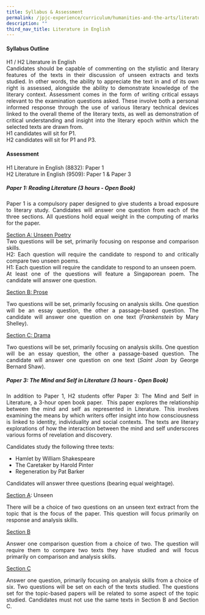 ```yaml
---
title: Syllabus & Assessment
permalink: /jpjc-experience/curriculum/humanities-and-the-arts/literature/syllabus-and-assessment/
description: ""
third_nav_title: Literature in English
---
```

<h4><strong>Syllabus Outline</strong></h4>
<div align=justify>
<p>
H1 / H2 Literature in English<br>
Candidates should be capable of commenting on the stylistic and literary features of the texts in their discussion of unseen extracts and texts studied. In other words, the ability to appreciate the text in and of its own right is assessed, alongside the ability to demonstrate knowledge of the literary context. Assessment comes in the form of writing critical essays relevant to the examination questions asked. These involve both a personal informed response through the use of various literary technical devices linked to the overall theme of the literary texts, as well as demonstration of critical understanding and insight into the literary epoch within which the selected texts are drawn from.<br>
H1 candidates will sit for P1.<br>
H2 candidates will sit for P1 and P3.</p>

<h4><strong>Assessment</strong></h4>
<p>
H1 Literature in English (8832): Paper 1<br>
H2 Literature in English (9509): Paper 1 & Paper 3<br>
<h5><strong>Paper 1: Reading Literature (3 hours - Open Book)</strong></h5>
Paper 1 is a compulsory paper designed to give students a broad exposure to literary study. Candidates will answer one question from each of the three sections. All questions hold equal weight in the computing of marks for the paper.</p>

<p>
<u>Section A: Unseen Poetry</u><br>
Two questions will be set, primarily focusing on response and comparison skills.<br>
H2: Each question will require the candidate to respond to and critically compare two unseen poems.<br>
H1: Each question will require the candidate to respond to an unseen poem.<br>
At least one of the questions will feature a Singaporean poem. The candidate will answer one question.</p>

<u>Section B: Prose</u><br>
<p>
Two questions will be set, primarily focusing on analysis skills. One question will be an essay question, the other a passage-based question. The candidate will answer one question on one text (<i>Frankenstein</i> by Mary Shelley).</p>

<u>Section C: Drama</u><br>
<p>
Two questions will be set, primarily focusing on analysis skills. One question will be an essay question, the other a passage-based question. The candidate will answer one question on one text (<i>Saint Joan</i> by George Bernard Shaw).</p>

<h5><strong>Paper 3: The Mind and Self in Literature (3 hours - Open Book)</strong></h5>
<p>
In addition to Paper 1, H2 students offer Paper 3: The Mind and Self in Literature, a 3-hour open book paper.  This paper explores the relationship between the mind and self as represented in Literature. This involves examining the means by which writers offer insight into how consciousness is linked to identity, individuality and social contexts. The texts are literary explorations of how the interaction between the mind and self underscores various forms of revelation and discovery.</p>

<p>
Candidates study the following three texts:
<ul>
	<li>Hamlet  by William Shakespeare</li>
	<li>The Caretaker  by Harold Pinter</li>
	<li>Regeneration  by Pat Barker</li></ul>

<p>
Candidates will answer three questions (bearing equal weightage).</p>

<u>Section A</u>: Unseen
<p>
There will be a choice of two questions on an unseen text extract from the topic that is the focus of the paper. This question will focus primarily on response and analysis skills.</p>

<u>Section B</u>
<p>
Answer one comparison question from a choice of two. The question will require them to compare two texts they have studied and will focus primarily on comparison and analysis skills.</p>

<u>Section C</u>
<p>
Answer one question, primarily focusing on analysis skills from a choice of six. Two questions will be set on each of the texts studied. The questions set for the topic-based papers will be related to some aspect of the topic studied. Candidates must not use the same texts in Section B and Section C.
</p>